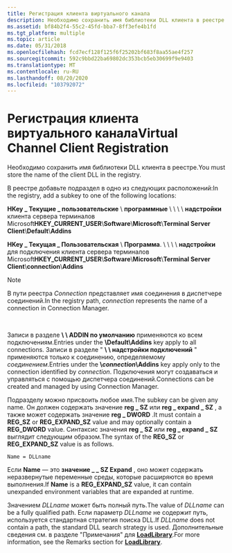 ```yaml
---
title: Регистрация клиента виртуального канала
description: Необходимо сохранить имя библиотеки DLL клиента в реестре.
ms.assetid: bf84b2f4-55c2-45fd-bba7-8ff3efe4b1fd
ms.tgt_platform: multiple
ms.topic: article
ms.date: 05/31/2018
ms.openlocfilehash: fcd7ecf128f125f6f25202bf683f8aa55ae4f257
ms.sourcegitcommit: 592c9bbd22ba69802dc353bcb5eb30699f9e9403
ms.translationtype: MT
ms.contentlocale: ru-RU
ms.lasthandoff: 08/20/2020
ms.locfileid: "103792072"
---
```

# <a name="virtual-channel-client-registration"></a><span data-ttu-id="bcaf2-103">Регистрация клиента виртуального канала</span><span class="sxs-lookup"><span data-stu-id="bcaf2-103">Virtual Channel Client Registration</span></span>

<span data-ttu-id="bcaf2-104">Необходимо сохранить имя библиотеки DLL клиента в реестре.</span><span class="sxs-lookup"><span data-stu-id="bcaf2-104">You must store the name of the client DLL in the registry.</span></span>

<span data-ttu-id="bcaf2-105">В реестре добавьте подраздел в одно из следующих расположений:</span><span class="sxs-lookup"><span data-stu-id="bcaf2-105">In the registry, add a subkey to one of the following locations:</span></span>

<span data-ttu-id="bcaf2-106">**HKey \_ Текущие \_ пользовательские** \\ **программные** \\  \\  \\  \\ **надстройки** клиента сервера терминалов Microsoft</span><span class="sxs-lookup"><span data-stu-id="bcaf2-106">**HKEY\_CURRENT\_USER**\\**Software**\\**Microsoft**\\**Terminal Server Client**\\**Default**\\**Addins**</span></span>

<span data-ttu-id="bcaf2-107">**HKey \_ Текущая \_ Пользовательская** \\ **Программа**. \\  \\  \\  \\ **надстройки** для подключения клиента сервера терминалов Microsoft</span><span class="sxs-lookup"><span data-stu-id="bcaf2-107">**HKEY\_CURRENT\_USER**\\**Software**\\**Microsoft**\\**Terminal Server Client**\\**connection**\\**Addins**</span></span>

> [!Note]  
> <span data-ttu-id="bcaf2-108">В пути реестра *Connection* представляет имя соединения в диспетчере соединений.</span><span class="sxs-lookup"><span data-stu-id="bcaf2-108">In the registry path, *connection* represents the name of a connection in Connection Manager.</span></span>

 

<span data-ttu-id="bcaf2-109">Записи в разделе **\\ \\ ADDIN по умолчанию** применяются ко всем подключениям.</span><span class="sxs-lookup"><span data-stu-id="bcaf2-109">Entries under the **\\Default\\Addins** key apply to all connections.</span></span> <span data-ttu-id="bcaf2-110">Записи в разделе " **\\  \\ надстройки подключений** " применяются только к соединению, определяемому *соединением*.</span><span class="sxs-lookup"><span data-stu-id="bcaf2-110">Entries under the **\\***connection***\\Addins** key apply only to the connection identified by *connection*.</span></span> <span data-ttu-id="bcaf2-111">Подключения могут создаваться и управляться с помощью диспетчера соединений.</span><span class="sxs-lookup"><span data-stu-id="bcaf2-111">Connections can be created and managed by using Connection Manager.</span></span>

<span data-ttu-id="bcaf2-112">Подразделу можно присвоить любое имя.</span><span class="sxs-lookup"><span data-stu-id="bcaf2-112">The subkey can be given any name.</span></span> <span data-ttu-id="bcaf2-113">Он должен содержать значение **reg \_ SZ** или **reg \_ expand \_ SZ** , а также может содержать значение **reg \_ DWORD** .</span><span class="sxs-lookup"><span data-stu-id="bcaf2-113">It must contain a **REG\_SZ** or **REG\_EXPAND\_SZ** value and may optionally contain a **REG\_DWORD** value.</span></span> <span data-ttu-id="bcaf2-114">Синтаксис значения **reg \_ SZ** или **reg \_ expand \_ SZ** выглядит следующим образом.</span><span class="sxs-lookup"><span data-stu-id="bcaf2-114">The syntax of the **REG\_SZ** or **REG\_EXPAND\_SZ** value is as follows.</span></span>

``` syntax
Name = DLLname
```

<span data-ttu-id="bcaf2-115">Если **Name** — это **значение \_ \_ SZ Expand** , оно может содержать неразвернутые переменные среды, которые расширяются во время выполнения.</span><span class="sxs-lookup"><span data-stu-id="bcaf2-115">If **Name** is a **REG\_EXPAND\_SZ** value, it can contain unexpanded environment variables that are expanded at runtime.</span></span>

<span data-ttu-id="bcaf2-116">Значением *DLLname* может быть полный путь.</span><span class="sxs-lookup"><span data-stu-id="bcaf2-116">The value of *DLLname* can be a fully qualified path.</span></span> <span data-ttu-id="bcaf2-117">Если параметр *DLLname* не содержит путь, используется стандартная стратегия поиска DLL.</span><span class="sxs-lookup"><span data-stu-id="bcaf2-117">If *DLLname* does not contain a path, the standard DLL search strategy is used.</span></span> <span data-ttu-id="bcaf2-118">Дополнительные сведения см. в разделе "Примечания" для [**LoadLibrary**](/windows/desktop/api/libloaderapi/nf-libloaderapi-loadlibrarya).</span><span class="sxs-lookup"><span data-stu-id="bcaf2-118">For more information, see the Remarks section for [**LoadLibrary**](/windows/desktop/api/libloaderapi/nf-libloaderapi-loadlibrarya).</span></span>

 

 